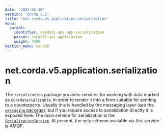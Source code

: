 ```yaml
---
date: '2023-02-10'
version: 'Corda 5.1'
title: "net.corda.v5.application.serialization"
menu:
  corda5:
    identifier: corda51-api-app-serialization
    parent: corda51-api-application
    weight: 7000
section_menu: corda5
---
```

# net.corda.v5.application.serialization
The `serialization` package provides services for working with data marked as `@CordaSerializable`, in order to render it into a form suitable for sending to a counterparty. Usually this is handled by the messaging layer (see the <a href="messaging.md">`messaging` package</a>), but if you require access to serialization directly it is exposed here. The main service for serialization is the <a href="../../../../../../api-ref/corda/5.0/net/corda/v5/application/serialization/SerializationService.html" target="_blank">`SerializationService`</a>. At present, the only scheme available via this service is AMQP.
